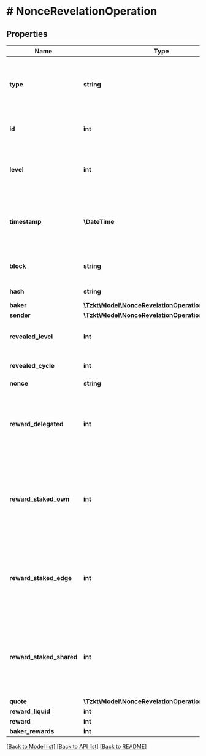 # # NonceRevelationOperation

## Properties

Name | Type | Description | Notes
------------ | ------------- | ------------- | -------------
**type** | **string** | Type of the operation, &#x60;nonce_revelation&#x60; - are used by the blockchain to create randomness | [optional]
**id** | **int** | Unique ID of the operation, stored in the TzKT indexer database | [optional]
**level** | **int** | The height of the block from the genesis block, in which the operation was included | [optional]
**timestamp** | **\DateTime** | Datetime of the block, in which the operation was included (ISO 8601, e.g. &#x60;2020-02-20T02:40:57Z&#x60;) | [optional]
**block** | **string** | Hash of the block, in which the operation was included | [optional]
**hash** | **string** | Hash of the operation | [optional]
**baker** | [**\Tzkt\Model\NonceRevelationOperationAllOfBaker**](NonceRevelationOperationAllOfBaker.md) |  | [optional]
**sender** | [**\Tzkt\Model\NonceRevelationOperationAllOfSender**](NonceRevelationOperationAllOfSender.md) |  | [optional]
**revealed_level** | **int** | Block height of the block, where seed nonce hash is stored | [optional]
**revealed_cycle** | **int** | Cycle for which seed nonce was revealed | [optional]
**nonce** | **string** | Seed nonce hex | [optional]
**reward_delegated** | **int** | Reward, corresponding to delegated stake, paid to baker&#39;s liquid balance (micro tez) (it is not frozen and can be spent immediately). | [optional]
**reward_staked_own** | **int** | Reward, corresponding to baker&#39;s own stake, paid to baker&#39;s own staked balance (micro tez) (it is frozen and belongs to the baker). | [optional]
**reward_staked_edge** | **int** | Reward, corresponding to baker&#39;s edge from external stake, paid to baker&#39;s own staked balance (micro tez) (it is frozen and belongs to the baker). | [optional]
**reward_staked_shared** | **int** | Reward, corresponding to baker&#39;s external stake, paid to baker&#39;s external staked balance (micro tez) (it is frozen and belongs to baker&#39;s stakers). | [optional]
**quote** | [**\Tzkt\Model\NonceRevelationOperationAllOfQuote**](NonceRevelationOperationAllOfQuote.md) |  | [optional]
**reward_liquid** | **int** | [DEPRECATED] | [optional]
**reward** | **int** | [DEPRECATED] | [optional]
**baker_rewards** | **int** | [DEPRECATED] | [optional]

[[Back to Model list]](../../README.md#models) [[Back to API list]](../../README.md#endpoints) [[Back to README]](../../README.md)
